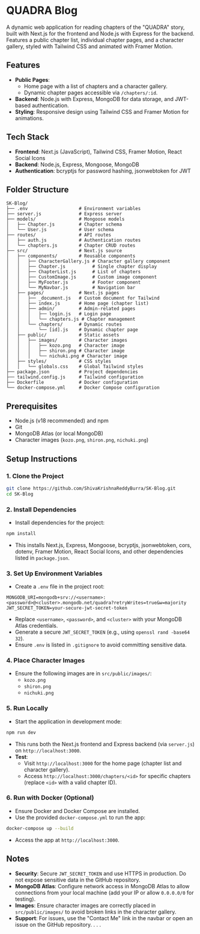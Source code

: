 # QUADRA Blog

A dynamic web application for reading chapters of the "QUADRA" story, built with Next.js for the frontend and Node.js with Express for the backend. Features a public chapter list, individual chapter pages, and a character gallery, styled with Tailwind CSS and animated with Framer Motion.

## Features
- **Public Pages**:
  - Home page with a list of chapters and a character gallery.
  - Dynamic chapter pages accessible via `/chapters/:id`.
- **Backend**: Node.js with Express, MongoDB for data storage, and JWT-based authentication.
- **Styling**: Responsive design using Tailwind CSS and Framer Motion for animations.

## Tech Stack
- **Frontend**: Next.js (JavaScript), Tailwind CSS, Framer Motion, React Social Icons
- **Backend**: Node.js, Express, Mongoose, MongoDB
- **Authentication**: bcryptjs for password hashing, jsonwebtoken for JWT

## Folder Structure
```
SK-Blog/
├── .env                   # Environment variables
├── server.js              # Express server
├── models/                # Mongoose models
│   ├── Chapter.js         # Chapter schema
│   └── User.js            # User schema
├── routes/                # API routes
│   ├── auth.js            # Authentication routes
│   └── chapters.js        # Chapter CRUD routes
├── src/                   # Next.js source
│   ├── components/        # Reusable components
│   │   ├── CharacterGallery.js # Character gallery component
│   │   ├── Chapter.js          # Single chapter display
│   │   ├── ChapterList.js      # List of chapters
│   │   ├── CustomImage.js      # Custom image component
│   │   ├── MyFooter.js         # Footer component
│   │   └── MyNavbar.js         # Navigation bar
│   ├── pages/             # Next.js pages
│   │   ├── _document.js   # Custom document for Tailwind
│   │   ├── index.js       # Home page (chapter list)
│   │   ├── admin/         # Admin-related pages
│   │   │   ├── login.js   # Login page
│   │   │   └── chapters.js # Chapter management
│   │   └── chapters/      # Dynamic routes
│   │       └── [id].js    # Dynamic chapter page
│   ├── public/            # Static assets
│   │   ├── images/        # Character images
│   │   │   ├── kozo.png   # Character image
│   │   │   ├── shiron.png # Character image
│   │   │   └── nichuki.png # Character image
│   ├── styles/            # CSS styles
│   │   └── globals.css    # Global Tailwind styles
├── package.json           # Project dependencies
├── tailwind.config.js     # Tailwind configuration
├── Dockerfile             # Docker configuration
└── docker-compose.yml     # Docker Compose configuration
```

## Prerequisites
- Node.js (v18 recommended) and npm
- Git
- MongoDB Atlas (or local MongoDB)
- Character images (`kozo.png`, `shiron.png`, `nichuki.png`)

## Setup Instructions

### 1. Clone the Project
```bash
git clone https://github.com/ShivaKrishnaReddyBurra/SK-Blog.git
cd SK-Blog
```

### 2. Install Dependencies
- Install dependencies for the project:
```bash
npm install
```
- This installs Next.js, Express, Mongoose, bcryptjs, jsonwebtoken, cors, dotenv, Framer Motion, React Social Icons, and other dependencies listed in `package.json`.

### 3. Set Up Environment Variables
- Create a `.env` file in the project root:
```env
MONGODB_URI=mongodb+srv://<username>:<password>@<cluster>.mongodb.net/quadra?retryWrites=true&w=majority
JWT_SECRET_TOKEN=your-secure-jwt-secret-token
```
- Replace `<username>`, `<password>`, and `<cluster>` with your MongoDB Atlas credentials.
- Generate a secure `JWT_SECRET_TOKEN` (e.g., using `openssl rand -base64 32`).
- Ensure `.env` is listed in `.gitignore` to avoid committing sensitive data.

### 4. Place Character Images
- Ensure the following images are in `src/public/images/`:
  - `kozo.png`
  - `shiron.png`
  - `nichuki.png`

### 5. Run Locally
- Start the application in development mode:
```bash
npm run dev
```
- This runs both the Next.js frontend and Express backend (via `server.js`) on `http://localhost:3000`.
- **Test**:
  - Visit `http://localhost:3000` for the home page (chapter list and character gallery).
  - Access `http://localhost:3000/chapters/<id>` for specific chapters (replace `<id>` with a valid chapter ID).

### 6. Run with Docker (Optional)
- Ensure Docker and Docker Compose are installed.
- Use the provided `docker-compose.yml` to run the app:
```bash
docker-compose up --build
```
- Access the app at `http://localhost:3000`.

## Notes
- **Security**: Secure `JWT_SECRET_TOKEN` and use HTTPS in production. Do not expose sensitive data in the GitHub repository.
- **MongoDB Atlas**: Configure network access in MongoDB Atlas to allow connections from your local machine (add your IP or allow `0.0.0.0/0` for testing).
- **Images**: Ensure character images are correctly placed in `src/public/images/` to avoid broken links in the character gallery.
- **Support**: For issues, use the "Contact Me" link in the navbar or open an issue on the GitHub repository. . . .